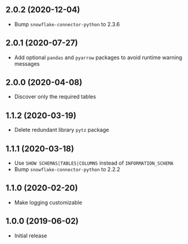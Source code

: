 2.0.2 (2020-12-04)
-------------------

- Bump `snowflake-connector-python` to 2.3.6

2.0.1 (2020-07-27)
-------------------

- Add optional `pandas` and `pyarrow` packages to avoid runtime warning messages

2.0.0 (2020-04-08)
-------------------

- Discover only the required tables

1.1.2 (2020-03-19)
-------------------

- Delete redundant library `pytz` package

1.1.1 (2020-03-18)
-------------------

- Use `SHOW SCHEMAS|TABLES|COLUMNS` instead of `INFORMATION_SCHEMA`
- Bump `snowflake-connector-python` to 2.2.2

1.1.0 (2020-02-20)
-------------------

- Make logging customizable

1.0.0 (2019-06-02)
-------------------

- Initial release
